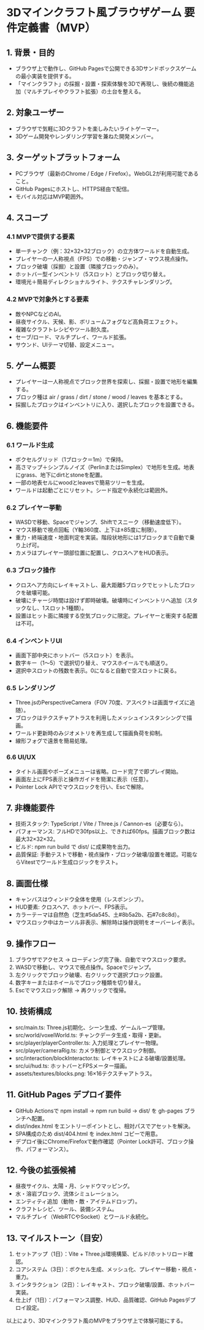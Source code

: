 # 3Dマインクラフト風ブラウザゲーム 要件定義書（MVP）

## 1. 背景・目的
- ブラウザ上で動作し、GitHub Pagesで公開できる3Dサンドボックスゲームの最小実装を提供する。
- 「マインクラフト」の採掘・設置・探索体験を3Dで再現し、後続の機能追加（マルチプレイやクラフト拡張）の土台を整える。

## 2. 対象ユーザー
- ブラウザで気軽に3Dクラフトを楽しみたいライトゲーマー。
- 3Dゲーム開発やレンダリング学習を兼ねた開発メンバー。

## 3. ターゲットプラットフォーム
- PCブラウザ（最新のChrome / Edge / Firefox）。WebGL2が利用可能であること。
- GitHub Pagesにホストし、HTTPS経由で配信。
- モバイル対応はMVP範囲外。

## 4. スコープ
### 4.1 MVPで提供する要素
- 単一チャンク（例：32×32×32ブロック）の立方体ワールドを自動生成。
- プレイヤーの一人称視点（FPS）での移動・ジャンプ・マウス視点操作。
- ブロック破壊（採掘）と設置（隣接ブロックのみ）。
- ホットバー型インベントリ（5スロット）とブロック切り替え。
- 環境光＋簡易ディレクショナルライト、テクスチャレンダリング。

### 4.2 MVPで対象外とする要素
- 敵やNPCなどのAI。
- 昼夜サイクル、天候、影、ボリュームフォグなど高負荷エフェクト。
- 複雑なクラフトレシピやツール耐久度。
- セーブ/ロード、マルチプレイ、ワールド拡張。
- サウンド、UIテーマ切替、設定メニュー。

## 5. ゲーム概要
- プレイヤーは一人称視点でブロック世界を探索し、採掘・設置で地形を編集する。
- ブロック種は air / grass / dirt / stone / wood / leaves を基本とする。
- 採掘したブロックはインベントリに入り、選択したブロックを設置できる。

## 6. 機能要件
### 6.1 ワールド生成
- ボクセルグリッド（1ブロック＝1m）で保持。
- 高さマップ＋シンプルノイズ（PerlinまたはSimplex）で地形を生成。地表にgrass、地下にdirtとstoneを配置。
- 一部の地表セルにwoodとleavesで簡易ツリーを生成。
- ワールドは起動ごとにリセット。シード指定や永続化は範囲外。

### 6.2 プレイヤー挙動
- WASDで移動、Spaceでジャンプ、Shiftでスニーク（移動速度低下）。
- マウス移動で視点回転（Y軸360度、上下は±85度に制限）。
- 重力・終端速度・地面判定を実装。階段状地形には1ブロックまで自動で乗り上げ可。
- カメラはプレイヤー頭部位置に配置し、クロスヘアをHUD表示。

### 6.3 ブロック操作
- クロスヘア方向にレイキャストし、最大距離5ブロックでヒットしたブロックを破壊可能。
- 破壊にチャージ時間は設けず即時破壊。破壊時にインベントリへ追加（スタックなし、1スロット1種類）。
- 設置はヒット面に隣接する空気ブロックに限定。プレイヤーと衝突する配置は不可。

### 6.4 インベントリUI
- 画面下部中央にホットバー（5スロット）を表示。
- 数字キー（1〜5）で選択切り替え、マウスホイールでも順送り。
- 選択中スロットの残数を表示。0になると自動で空スロットに戻る。

### 6.5 レンダリング
- Three.jsのPerspectiveCamera（FOV 70度、アスペクトは画面サイズに追随）。
- ブロックはテクスチャアトラスを利用したメッシュインスタンシングで描画。
- ワールド更新時のみジオメトリを再生成して描画負荷を抑制。
- 線形フォグで遠景を簡易処理。

### 6.6 UI/UX
- タイトル画面やポーズメニューは省略。ロード完了で即プレイ開始。
- 画面左上にFPS表示と操作ガイドを簡潔に表示（任意）。
- Pointer Lock APIでマウスロックを行い、Escで解除。

## 7. 非機能要件
- 技術スタック: TypeScript / Vite / Three.js / Cannon-es（必要なら）。
- パフォーマンス: フルHDで30fps以上、できれば60fps。描画ブロック数は最大32×32×32。
- ビルド: npm run build で dist/ に成果物を出力。
- 品質保証: 手動テストで移動・視点操作・ブロック破壊/設置を確認。可能ならVitestでワールド生成ロジックをテスト。

## 8. 画面仕様
- キャンバスはウィンドウ全体を使用（レスポンシブ）。
- HUD要素: クロスヘア、ホットバー、FPS表示。
- カラーテーマは自然色（芝生#5da545、土#8b5a2b、石#7c8c8d）。
- マウスロック中はカーソル非表示、解除時は操作説明をオーバーレイ表示。

## 9. 操作フロー
1. ブラウザでアクセス → ローディング完了後、自動でマウスロック要求。
2. WASDで移動し、マウスで視点操作。Spaceでジャンプ。
3. 左クリックでブロック破壊、右クリックで選択ブロック設置。
4. 数字キーまたはホイールでブロック種類を切り替え。
5. Escでマウスロック解除 → 再クリックで復帰。

## 10. 技術構成
- src/main.ts: Three.js初期化、シーン生成、ゲームループ管理。
- src/world/voxelWorld.ts: チャンクデータ生成・取得・更新。
- src/player/playerController.ts: 入力処理とプレイヤー物理。
- src/player/cameraRig.ts: カメラ制御とマウスロック制御。
- src/interaction/blockInteractor.ts: レイキャストによる破壊/設置処理。
- src/ui/hud.ts: ホットバーとFPSメーター描画。
- assets/textures/blocks.png: 16×16テクスチャアトラス。

## 11. GitHub Pages デプロイ要件
- GitHub Actionsで npm install → npm run build → dist/ を gh-pages ブランチへ配置。
- dist/index.html をエントリーポイントとし、相対パスでアセットを解決。
- SPA構成のため dist/404.html を index.html コピーで用意。
- デプロイ後にChrome/Firefoxで動作確認（Pointer Lock許可、ブロック操作、パフォーマンス）。

## 12. 今後の拡張候補
- 昼夜サイクル、太陽・月、シャドウマッピング。
- 水・溶岩ブロック、流体シミュレーション。
- エンティティ追加（動物・敵・アイテムドロップ）。
- クラフトレシピ、ツール、装備システム。
- マルチプレイ（WebRTCやSocket）とワールド永続化。

## 13. マイルストーン（目安）
1. セットアップ（1日）：Vite + Three.js環境構築、ビルド/ホットリロード確認。
2. コアシステム（3日）：ボクセル生成、メッシュ化、プレイヤー移動・視点・重力。
3. インタラクション（2日）：レイキャスト、ブロック破壊/設置、ホットバー実装。
4. 仕上げ（1日）：パフォーマンス調整、HUD、品質確認、GitHub Pagesデプロイ設定。

以上により、3Dマインクラフト風のMVPをブラウザ上で体験可能にする。
